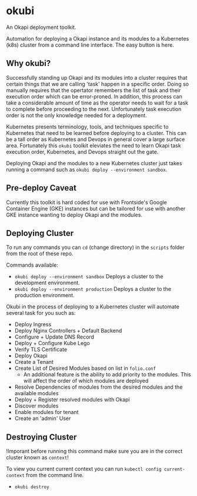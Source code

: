 # okubi
An Okapi deployment toolkit.

Automation for deploying a Okapi instance and its modules to a Kubernetes (k8s) cluster from a command line interface. The easy button is here.


## Why okubi?

Successfully standing up Okapi and its modules into a cluster requires that certain things that we are calling 'task' happen in a specific order. Doing so manually requires that the opertator remembers the list of task and their execution order which can be error-proned. In addition, this process can take a considerable amount of time as the operator needs to wait for a task to complete before proceeding to the next. Unfortunately task execution order is not the only knowledge needed for a deployment. 

Kubernetes presents terminology, tools, and techniques specific to Kubernetes that need to be learned before deploying to a cluster. This can be a tall order as Kubernetes and Devops in general cover a large surface area. Fortunately this `okubi` toolkit eleviates the need to learn Okapi task execution order, Kubernetes, and Devops straight out the gate.

Deploying Okapi and the modules to a new Kubernetes cluster just takes running a command such as `okubi deploy --environment sandbox`.

## Pre-deploy Caveat

Currently this toolkit is hard coded for use with Frontside's Google Container Engine (GKE) instances but can be tailored for use with another GKE instance wanting to deploy Okapi and the modules.

## Deploying Cluster
To run any commands you can `cd` (change directory) in the `scripts` folder from the root of these repo.

Commands available:
 * `okubi deploy --environment sandbox`
 Deploys a cluster to the development environment.
 * `okubi deploy --environment production`
 Deploys a cluster to the production environment.

Okubi in the process of deploying to a Kubernetes cluster will automate several task for you such as:
* Deploy Ingress
* Deploy Nginx Controllers + Default Backend
* Configure + Update DNS Record
* Deploy + Configure Kube Lego
* Verify TLS Certificate
* Deploy Okapi
* Create a Tenant
* Create List of Desired Modules based on list in `folio.conf`
  * An additional feature is the ability to add priority to the modules. 
    This will affect the order of which modules are deployed 
* Resolve Dependencies of modules from the desired modules and the available modules
* Deploy + Register resolved modules with Okapi
* Discover modules
* Enable modules for tenant
* Create an 'admin' User


## Destroying Cluster

!Imporant before running this command make sure you are in the correct cluster known as `context`!

To view you current current context you can run `kubectl config current-context` from the command line.

* `okubi destroy`
